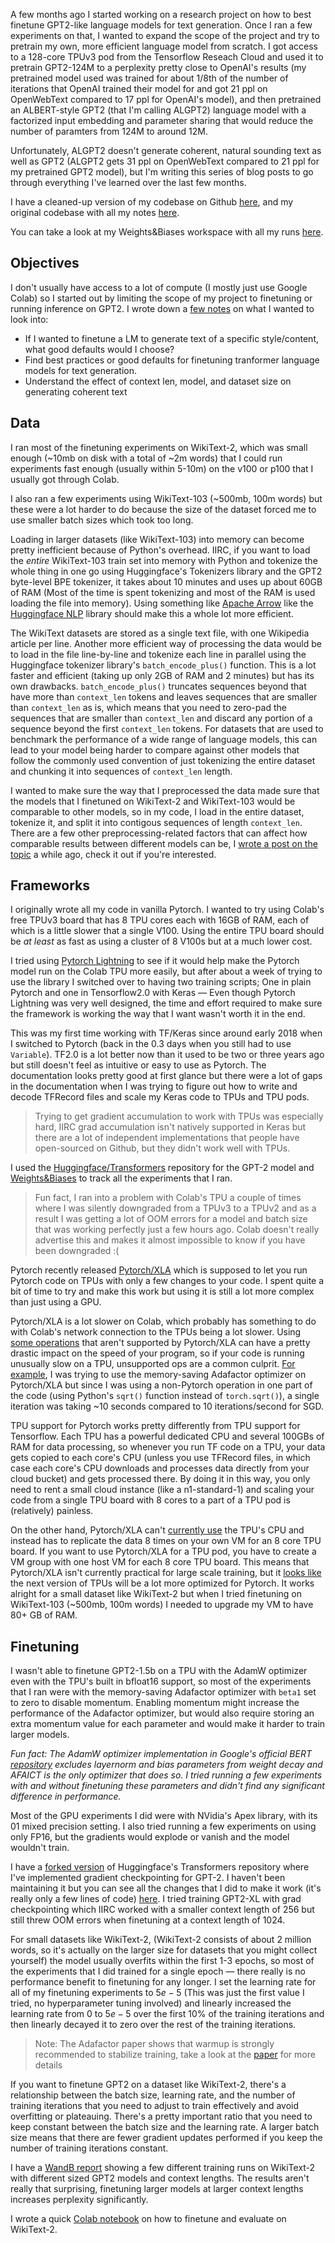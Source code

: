 A few months ago I started working on a research project on how to best finetune GPT2-like language models for text generation. Once I ran a few experiments on that, I wanted to expand the scope of the project and try to pretrain my own, more efficient language model from scratch. I got access to a 128-core TPUv3 pod from the Tensorflow Reseach Cloud and used it to pretrain GPT2-124M to a perplexity pretty close to OpenAI's results (my pretrained model used was trained for about $1/8$th of the number of iterations that OpenAI trained their model for and got $21$ ppl on OpenWebText compared to $17$ ppl for OpenAI's model), and then pretrained an ALBERT-style GPT2 (that I'm calling ALGPT2) language model with a factorized input embedding and parameter sharing that would reduce the number of paramters from 124M to around 12M.

Unfortunately, ALGPT2 doesn't generate coherent, natural sounding text as well as GPT2 (ALGPT2 gets $31$ ppl on OpenWebText compared to $21$ ppl for my pretrained GPT2 model), but I'm writing this series of blog posts to go through everything I've learned over the last few months.

I have a cleaned-up version of my codebase on Github [here](https://github.com/bilal2vec/lm-training-research-project), and my original codebase with all my notes [here](https://github.com/bilal2vec/lm-finetuning).

You can take a look at my Weights&Biases workspace with all my runs [here](https://app.wandb.ai/bilal2vec/lm-finetuning).

## Objectives

I don't usually have access to a lot of compute (I mostly just use Google Colab) so I started out by limiting the scope of my project to finetuning or running inference on GPT2. I wrote down a [few notes](https://github.com/bilal2vec/lm-finetuning/blob/master/Markdown/RESEARCH.md#objectives) on what I wanted to look into:

-   If I wanted to finetune a LM to generate text of a specific style/content, what good defaults would I choose?
-   Find best practices or good defaults for finetuning tranformer language models for text generation.
-   Understand the effect of context len, model, and dataset size on generating coherent text

## Data

I ran most of the finetuning experiments on WikiText-2, which was small enough (~10mb on disk with a total of ~2m words) that I could run experiments fast enough (usually within 5-10m) on the v100 or p100 that I usually got through Colab.

I also ran a few experiments using WikiText-103 (~500mb, 100m words) but these were a lot harder to do because the size of the dataset forced me to use smaller batch sizes which took too long.

Loading in larger datasets (like WikiText-103) into memory can become pretty inefficient because of Python's overhead. IIRC, if you want to load the _entire_ WikiText-103 train set into memory with Python and tokenize the whole thing in one go using Huggingface's Tokenizers library and the GPT2 byte-level BPE tokenizer, it takes about 10 minutes and uses up about 60GB of RAM (Most of the time is spent tokenizing and most of the RAM is used loading the file into memory). Using something like [Apache Arrow](https://arrow.apache.org/) like the [Huggingface NLP](https://github.com/huggingface/nlp) library should make this a whole lot more efficient.

The WikiText datasets are stored as a single text file, with one Wikipedia article per line. Another more efficient way of processing the data would be to load in the file line-by-line and tokenize each line in parallel using the Huggingface tokenizer library's `batch_encode_plus()` function. This is a lot faster and efficient (taking up only 2GB of RAM and 2 minutes) but has its own drawbacks. `batch_encode_plus()` truncates sequences beyond that have more than `context_len` tokens and leaves sequences that are smaller than `context_len` as is, which means that you need to zero-pad the sequences that are smaller than `context_len` and discard any portion of a sequence beyond the first `context_len` tokens. For datasets that are used to benchmark the performance of a wide range of language models, this can lead to your model being harder to compare against other models that follow the commonly used convention of just tokenizing the entire dataset and chunking it into sequences of `context_len` length.

I wanted to make sure the way that I preprocessed the data made sure that the models that I finetuned on WikiText-2 and WikiText-103 would be comparable to other models, so in my code, I load in the entire dataset, tokenize it, and split it into contigous sequences of length `context_len`. There are a few other preprocessing-related factors that can affect how comparable results between different models can be, I [wrote a post on the topic](/blog/2020/5/14/evaluating-language-models/) a while ago, check it out if you're interested.

## Frameworks

I originally wrote all my code in vanilla Pytorch. I wanted to try using Colab's free TPUv3 board that has 8 TPU cores each with 16GB of RAM, each of which is a little slower that a single V100. Using the entire TPU board should be _at least_ as fast as using a cluster of 8 V100s but at a much lower cost.

I tried using [Pytorch Lightning](https://github.com/PyTorchLightning/pytorch-lightning) to see if it would help make the Pytorch model run on the Colab TPU more easily, but after about a week of trying to use the library I switched over to having two training scripts; One in plain Pytorch and one in Tensorflow2.0 with Keras — Even though Pytorch Lightning was very well designed, the time and effort required to make sure the framework is working the way that I want wasn't worth it in the end.

This was my first time working with TF/Keras since around early 2018 when I switched to Pytorch (back in the 0.3 days when you still had to use `Variable`). TF2.0 is a lot better now than it used to be two or three years ago but still doesn't feel as intuitive or easy to use as Pytorch. The documentation looks pretty good at first glance but there were a lot of gaps in the documentation when I was trying to figure out how to write and decode TFRecord files and scale my Keras code to TPUs and TPU pods.

> Trying to get gradient accumulation to work with TPUs was especially hard, IIRC grad accumulation isn't natively supported in Keras but there are a lot of independent implementations that people have open-sourced on Github, but they didn't work well with TPUs.

I used the [Huggingface/Transformers](https://github.com/huggingface/transformers) repository for the GPT-2 model and [Weights&Biases](https://www.wandb.com/) to track all the experiments that I ran.

> Fun fact, I ran into a problem with Colab's TPU a couple of times where I was silently downgraded from a TPUv3 to a TPUv2 and as a result I was getting a lot of OOM errors for a model and batch size that was working perfectly just a few hours ago. Colab doesn't really advertise this and makes it almost impossible to know if you have been downgraded :(

Pytorch recently released [Pytorch/XLA](https://github.com/pytorch/xla) which is supposed to let you run Pytorch code on TPUs with only a few changes to your code. I spent quite a bit of time to try and make this work but using it is still a lot more complex than just using a GPU.

Pytorch/XLA is a lot slower on Colab, which probably has something to do with Colab's network connection to the TPUs being a lot slower. Using [some operations](https://github.com/pytorch/xla/issues/1777) that aren't supported by Pytorch/XLA can have a pretty drastic impact on the speed of your program, so if your code is running unusually slow on a TPU, unsupported ops are a common culprit. [For example](https://github.com/pytorch/xla/issues/1777), I was trying to use the memory-saving Adafactor optimizer on Pytorch/XLA but since I was using a non-Pytorch operation in one part of the code (using Python's `sqrt()` function instead of `torch.sqrt()`), a single iteration was taking ~10 seconds compared to 10 iterations/second for SGD.

TPU support for Pytorch works pretty differently from TPU support for Tensorflow. Each TPU has a powerful dedicated CPU and several 100GBs of RAM for data processing, so whenever you run TF code on a TPU, your data gets copied to each core's CPU (unless you use TFRecord files, in which case each core's CPU downloads and processes data directly from your cloud bucket) and gets processed there. By doing it in this way, you only need to rent a small cloud instance (like a n1-standard-1) and scaling your code from a single TPU board with 8 cores to a part of a TPU pod is (relatively) painless.

On the other hand, Pytorch/XLA can't [currently use](https://github.com/pytorch/xla/issues/1742) the TPU's CPU and instead has to replicate the data $8$ times on your own VM for an $8$ core TPU board. If you want to use Pytorch/XLA for a TPU pod, you have to create a VM group with one host VM for each $8$ core TPU board. This means that Pytorch/XLA isn't currently practical for large scale training, but it [looks like](https://github.com/pytorch/xla/issues/1858) the next version of TPUs will be a lot more optimized for Pytorch. It works alright for a small dataset like WikiText-2 but when I tried finetuning on WikiText-103 (~500mb, 100m words) I needed to upgrade my VM to have 80+ GB of RAM.

## Finetuning

I wasn't able to finetune GPT2-1.5b on a TPU with the AdamW optimizer even with the TPU's built in bfloat16 support, so most of the experiments that I ran were with the memory-saving Adafactor optimizer with `beta1` set to zero to disable momentum. Enabling momentum might increase the performance of the Adafactor optimizer, but would also require storing an extra momentum value for each parameter and would make it harder to train larger models.

_Fun fact: The AdamW optimizer implementation in Google's official BERT [repository](https://github.com/google-research/bert/blob/master/optimization.py#L65) excludes layernorm and bias parameters from weight decay and AFAICT is the only optimizer that does so. I tried running a few experiments with and without finetuning these parameters and didn't find any significant difference in performance._

Most of the GPU experiments I did were with NVidia's Apex library, with its $01$ mixed precision setting. I also tried running a few experiments on using only FP16, but the gradients would explode or vanish and the model wouldn't train.

I have a [forked version](https://github.com/bilal2vec/transformers/tree/grad-checkpointing) of Huggingface's Transformers repository where I've implemented gradient checkpointing for GPT-2. I haven't been maintaining it but you can see all the changes that I did to make it work (it's really only a few lines of code) [here](https://github.com/huggingface/transformers/compare/master...bilal2vec:grad-checkpointing). I tried training GPT2-XL with grad checkpointing which IIRC worked with a smaller context length of 256 but still threw OOM errors when finetuning at a context length of 1024.

For small datasets like WikiText-2, (WikiText-2 consists of about 2 million words, so it's actually on the larger size for datasets that you might collect yourself) the model usually overfits within the first 1-3 epochs, so most of the experiments that I did trained for a single epoch — there really is no performance benefit to finetuning for any longer. I set the learning rate for all of my finetuning experiments to $5e-5$ (This was just the first value I tried, no hyperparameter tuning involved) and linearly increased the learning rate from $0$ to $5e-5$ over the first 10% of the training iterations and then linearly decayed it to zero over the rest of the training iterations.

> Note: The Adafactor paper shows that warmup is strongly recommended to stabilize training, take a look at the [paper](https://arxiv.org/abs/1804.04235) for more details

If you want to finetune GPT2 on a dataset like WikiText-2, there's a relationship between the batch size, learning rate, and the number of training iterations that you need to adjust to train effectively and avoid overfitting or plateauing. There's a pretty important ratio that you need to keep constant between the batch size and the learning rate. A larger batch size means that there are fewer gradient updates performed if you keep the number of training iterations constant.

I have a [WandB report](https://app.wandb.ai/bilal2vec/lm-finetuning/reports/1-epoch-context-len--Vmlldzo3NTI4MA) showing a few different training runs on WikiText-2 with different sized GPT2 models and context lengths. The results aren't really that surprising, finetuning larger models at larger context lengths increases perplexity significantly.

I wrote a quick [Colab notebook](https://colab.research.google.com/drive/1Vxh91ASFvCPgBL0I6ui97SyxtoLBvY3I?usp=sharing) on how to finetune and evaluate on WikiText-2.
